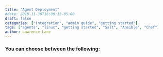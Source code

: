 ```yaml
---
title: "Agent Deployment"
#date: 2018-11-30T16:08:13-05:00
draft: false
categories: ["integration", "admin guide", "getting started"]
tags: ["agents", "linux", "getting started", "Salt", "Ansible", "Chef"]
author: Lawrence Lane
---
```


### You can choose between the following:


